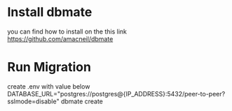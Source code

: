 # Install dbmate

you can find how to install on the this link https://github.com/amacneil/dbmate

# Run Migration
create .env with value below
DATABASE_URL="postgres://postgres@{IP_ADDRESS}:5432/peer-to-peer?sslmode=disable"
dbmate create
